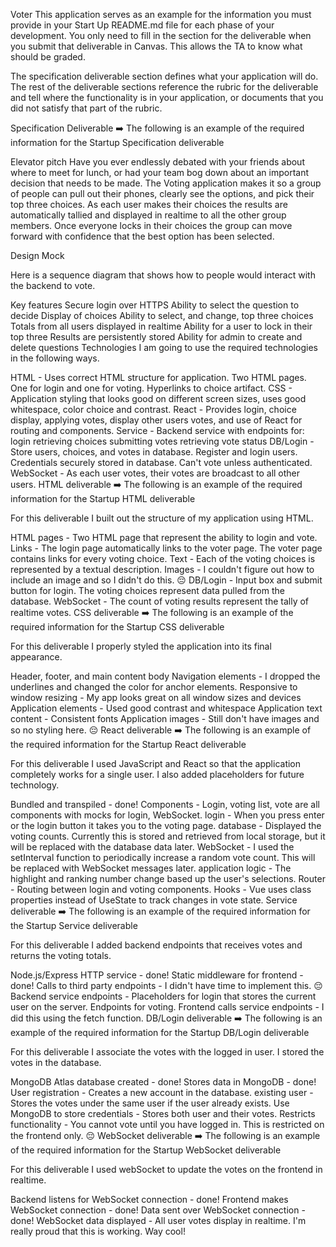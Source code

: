 Voter
This application serves as an example for the information you must provide in your Start Up README.md file for each phase of your development. You only need to fill in the section for the deliverable when you submit that deliverable in Canvas. This allows the TA to know what should be graded.

The specification deliverable section defines what your application will do. The rest of the deliverable sections reference the rubric for the deliverable and tell where the functionality is in your application, or documents that you did not satisfy that part of the rubric.

Specification Deliverable
➡️ The following is an example of the required information for the Startup Specification deliverable

Elevator pitch
Have you ever endlessly debated with your friends about where to meet for lunch, or had your team bog down about an important decision that needs to be made. The Voting application makes it so a group of people can pull out their phones, clearly see the options, and pick their top three choices. As each user makes their choices the results are automatically tallied and displayed in realtime to all the other group members. Once everyone locks in their choices the group can move forward with confidence that the best option has been selected.

Design
Mock

Here is a sequence diagram that shows how to people would interact with the backend to vote.


Key features
Secure login over HTTPS
Ability to select the question to decide
Display of choices
Ability to select, and change, top three choices
Totals from all users displayed in realtime
Ability for a user to lock in their top three
Results are persistently stored
Ability for admin to create and delete questions
Technologies
I am going to use the required technologies in the following ways.

HTML - Uses correct HTML structure for application. Two HTML pages. One for login and one for voting. Hyperlinks to choice artifact.
CSS - Application styling that looks good on different screen sizes, uses good whitespace, color choice and contrast.
React - Provides login, choice display, applying votes, display other users votes, and use of React for routing and components.
Service - Backend service with endpoints for:
login
retrieving choices
submitting votes
retrieving vote status
DB/Login - Store users, choices, and votes in database. Register and login users. Credentials securely stored in database. Can't vote unless authenticated.
WebSocket - As each user votes, their votes are broadcast to all other users.
HTML deliverable
➡️ The following is an example of the required information for the Startup HTML deliverable

For this deliverable I built out the structure of my application using HTML.

 HTML pages - Two HTML page that represent the ability to login and vote.
 Links - The login page automatically links to the voter page. The voter page contains links for every voting choice.
 Text - Each of the voting choices is represented by a textual description.
 Images - I couldn't figure out how to include an image and so I didn't do this. 😔
 DB/Login - Input box and submit button for login. The voting choices represent data pulled from the database.
 WebSocket - The count of voting results represent the tally of realtime votes.
CSS deliverable
➡️ The following is an example of the required information for the Startup CSS deliverable

For this deliverable I properly styled the application into its final appearance.

 Header, footer, and main content body
 Navigation elements - I dropped the underlines and changed the color for anchor elements.
 Responsive to window resizing - My app looks great on all window sizes and devices
 Application elements - Used good contrast and whitespace
 Application text content - Consistent fonts
 Application images - Still don't have images and so no styling here. 😔
React deliverable
➡️ The following is an example of the required information for the Startup React deliverable

For this deliverable I used JavaScript and React so that the application completely works for a single user. I also added placeholders for future technology.

 Bundled and transpiled - done!
 Components - Login, voting list, vote are all components with mocks for login, WebSocket.
 login - When you press enter or the login button it takes you to the voting page.
 database - Displayed the voting counts. Currently this is stored and retrieved from local storage, but it will be replaced with the database data later.
 WebSocket - I used the setInterval function to periodically increase a random vote count. This will be replaced with WebSocket messages later.
 application logic - The highlight and ranking number change based up the user's selections.
 Router - Routing between login and voting components.
 Hooks - Vue uses class properties instead of UseState to track changes in vote state.
Service deliverable
➡️ The following is an example of the required information for the Startup Service deliverable

For this deliverable I added backend endpoints that receives votes and returns the voting totals.

 Node.js/Express HTTP service - done!
 Static middleware for frontend - done!
 Calls to third party endpoints - I didn't have time to implement this. 😔
 Backend service endpoints - Placeholders for login that stores the current user on the server. Endpoints for voting.
 Frontend calls service endpoints - I did this using the fetch function.
DB/Login deliverable
➡️ The following is an example of the required information for the Startup DB/Login deliverable

For this deliverable I associate the votes with the logged in user. I stored the votes in the database.

 MongoDB Atlas database created - done!
 Stores data in MongoDB - done!
 User registration - Creates a new account in the database.
 existing user - Stores the votes under the same user if the user already exists.
 Use MongoDB to store credentials - Stores both user and their votes.
 Restricts functionality - You cannot vote until you have logged in. This is restricted on the frontend only. 😔
WebSocket deliverable
➡️ The following is an example of the required information for the Startup WebSocket deliverable

For this deliverable I used webSocket to update the votes on the frontend in realtime.

 Backend listens for WebSocket connection - done!
 Frontend makes WebSocket connection - done!
 Data sent over WebSocket connection - done!
 WebSocket data displayed - All user votes display in realtime. I'm really proud that this is working. Way cool!
